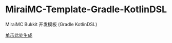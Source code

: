 # MiraiMC-Template-Gradle-KotlinDSL
MiraiMC Bukkit 开发模板 (Gradle KotlinDSL)

[单击此处生成](https://github.com/XiaMoHuaHuo-CN/MiraiMC-Template-Gradle-KotlinDSL/generate)

